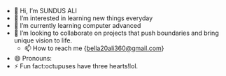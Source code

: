 - 👋 Hi, I’m SUNDUS ALI
- 👀 I’m interested in learning new things everyday
- 🌱 I’m currently learning computer advanced
- 💞️ I’m looking to collaborate on projects that push boundaries and bring unique vision to life.
  - 📫 How to reach me {bella20ali360@gmail.com}
- 😄 Pronouns:
- ⚡ Fun fact:octupuses have three hearts!lol.

<!---
SUNDUSEY20/SUNDUSEY20 is a ✨ special ✨ repository because its `README.md` (this file) appears on your GitHub profile.
You can click the Preview link to take a look at your changes.
--->
